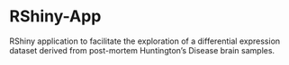 # RShiny-App
RShiny application to facilitate the exploration of a differential expression dataset derived from post-mortem Huntington’s Disease brain samples.
